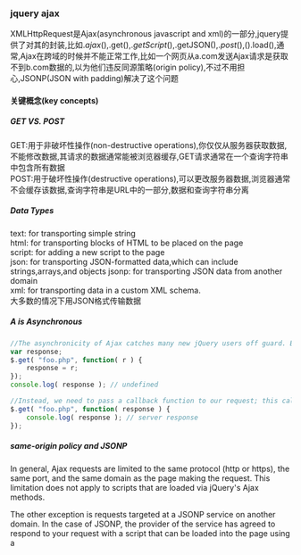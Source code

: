### jquery ajax
XMLHttpRequest是Ajax(asynchronous javascript and xml)的一部分,jquery提供了对其的封装,比如$.ajax(),$.get(),$.getScript(),$.getJSON(),$.post(),$().load(),通常,Ajax在跨域的时候并不能正常工作,比如一个网页从a.com发送Ajax请求是获取不到b.com数据的,以为他们违反同源策略(origin policy),不过不用担心,JSONP(JSON with padding)解决了这个问题

#### 关键概念(key concepts)
##### GET VS. POST
GET:用于非破坏性操作(non-destructive operations),你仅仅从服务器获取数据,不能修改数据,其请求的数据通常能被浏览器缓存,GET请求通常在一个查询字符串中包含所有数据  
POST:用于破坏性操作(destructive operations),可以更改服务器数据,浏览器通常不会缓存该数据,查询字符串是URL中的一部分,数据和查询字符串分离
##### Data Types
text: for transporting simple string  
html: for transporting blocks of HTML to be placed on the page  
script: for adding a new script to the page  
json: for transporting JSON-formatted data,which can include strings,arrays,and objects
jsonp: for transporting JSON data from another domain  
xml: for transporting data in a custom XML schema.  
大多数的情况下用JSON格式传输数据  
##### A is Asynchronous
```javascript
//The asynchronicity of Ajax catches many new jQuery users off guard. Because Ajax calls are asynchronous by default, the response is not immediately available. Responses can only be handled using a callback. So, for example, the following code will not work:
var response;
$.get( "foo.php", function( r ) {
    response = r;
});
console.log( response ); // undefined

//Instead, we need to pass a callback function to our request; this callback will run when the request succeeds, at which point we can access the data that it returned, if any.
$.get( "foo.php", function( response ) {
    console.log( response ); // server response
});
```
##### same-origin policy and JSONP
In general, Ajax requests are limited to the same protocol (http or https), the same port, and the same domain as the page making the request. This limitation does not apply to scripts that are loaded via jQuery's Ajax methods.  

The other exception is requests targeted at a JSONP service on another domain. In the case of JSONP, the provider of the service has agreed to respond to your request with a script that can be loaded into the page using a <script> tag, thus avoiding the same-origin limitation; that script will include the data you requested, wrapped in a callback function you provide.

##### Ajax and Firebug

#### jQuery's Ajax-related Methods
$.ajax()
```javascript
// Using the core $.ajax() method
$.ajax({
 
    // The URL for the request
    url: "post.php",
 
    // The data to send (will be converted to a query string)
    data: {
        id: 123
    },
 
    // Whether this is a POST or GET request
    type: "GET",
 
    // The type of data we expect back
    dataType : "json",
})
  // Code to run if the request succeeds (is done);
  // The response is passed to the function
  .done(function( json ) {
     $( "<h1>" ).text( json.title ).appendTo( "body" );
     $( "<div class=\"content\">").html( json.html ).appendTo( "body" );
  })
  // Code to run if the request fails; the raw request and
  // status codes are passed to the function
  .fail(function( xhr, status, errorThrown ) {
    alert( "Sorry, there was a problem!" );
    console.log( "Error: " + errorThrown );
    console.log( "Status: " + status );
    console.dir( xhr );
  })
  // Code to run regardless of success or failure;
  .always(function( xhr, status ) {
    alert( "The request is complete!" );
  });
```













